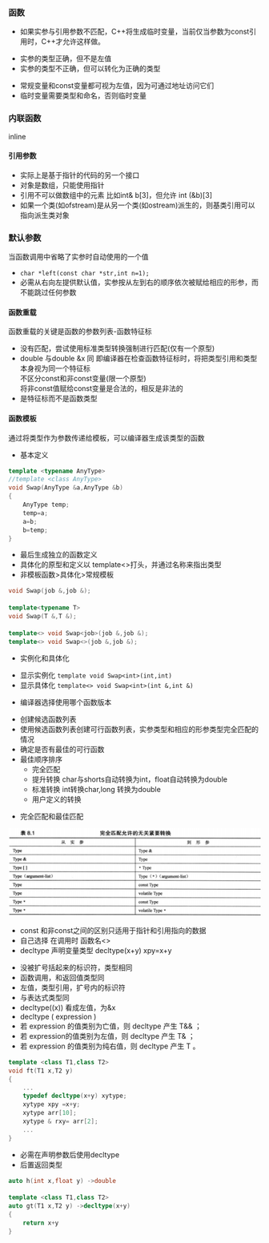 ### 函数
* 如果实参与引用参数不匹配，C++将生成临时变量，当前仅当参数为const引用时，C++才允许这样做。
 - 实参的类型正确，但不是左值
 - 实参的类型不正确，但可以转化为正确的类型
* 常规变量和const变量都可视为左值，因为可通过地址访问它们
* 临时变量需要类型和命名，否则临时变量

### 内联函数
inline
#### 引用参数
* 实际上是基于指针的代码的另一个接口
* 对象是数组，只能使用指针
* 引用不可以做数组中的元素 比如int& b[3]，但允许
int (&b)[3]
* 如果一个类(如ofstream)是从另一个类(如ostream)派生的，则基类引用可以指向派生类对象
### 默认参数
当函数调用中省略了实参时自动使用的一个值
* `char *left(const char *str,int n=1);`
* 必需从右向左提供默认值，实参按从左到右的顺序依次被赋给相应的形参，而不能跳过任何参数

#### 函数重载
函数重载的关键是函数的参数列表-函数特征标
* 没有匹配，尝试使用标准类型转换强制进行匹配(仅有一个原型)
* double 与double &x 同
即编译器在检查函数特征标时，将把类型引用和类型本身视为同一个特征标  
不区分const和非const变量(限一个原型)  
将非const值赋给const变量是合法的，相反是非法的
* 是特征标而不是函数类型

#### 函数模板
通过将类型作为参数传递给模板，可以编译器生成该类型的函数
* 基本定义
```cpp
template <typename AnyType>
//template <class AnyType>
void Swap(AnyType &a,AnyType &b)
{
	AnyType temp;
	temp=a;
	a=b;
	b=temp;
}
```
* 最后生成独立的函数定义
* 具体化的原型和定义以 template<>打头，并通过名称来指出类型
* 非模板函数>具体化>常规模板
```cpp
void Swap(job &,job &);

template<typename T> 
void Swap(T &,T &);

template<> void Swap<job>(job &,job &);
template<> void Swap<>(job &,job &);
```
* 实例化和具体化
 - 显示实例化 `template void Swap<int>(int,int)`
 - 显示具体化 `template<> void Swap<int>(int &,int &)`

* 编译器选择使用哪个函数版本
 - 创建候选函数列表
 - 使用候选函数列表创建可行函数列表，实参类型和相应的形参类型完全匹配的情况
 - 确定是否有最佳的可行函数
 - 最佳顺序排序
   - 完全匹配
   - 提升转换 char与shorts自动转换为int，float自动转换为double
   - 标准转换 int转换char,long 转换为double
   - 用户定义的转换

* 完全匹配和最佳匹配

![类型转换](../image/transfer.png)

* const 和非const之间的区别只适用于指针和引用指向的数据
* 自己选择
在调用时 函数名<>
* decltype 声明变量类型
decltype(x+y) xpy=x+y
 - 没被扩号括起来的标识符，类型相同
 - 函数调用，和返回值类型同
 - 左值，类型引用，扩号内的标识符
 - 与表达式类型同
 - decltype((x)) 看成左值，为&x
 - decltype ( expression )	
 - 若 expression 的值类别为亡值，则 decltype 产生 T&& ；
 - 若 expression的值类别为左值，则 decltype 产生 T& ；
 - 若 expression 的值类别为纯右值，则 decltype 产生 T 。
```cpp
template <class T1,class T2>
void ft(T1 x,T2 y)
{
	...
	typedef decltype(x+y) xytype;
	xytype xpy =x+y;
	xytype arr[10];
	xytype & rxy= arr[2];
	...
}
```
* 必需在声明参数后使用decltype
* 后置返回类型
```cpp
auto h(int x,float y) ->double

template <class T1,class T2>
auto gt(T1 x,T2 y) ->decltype(x+y)
{
	return x+y
}
```